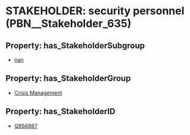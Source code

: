 # STAKEHOLDER: __security personnel__ (PBN__Stakeholder_635)

## Property: has_StakeholderSubgroup

* [nan](PBN__StakeholderSubgroup_7)

## Property: has_StakeholderGroup

* [Crisis Management](PBN__StakeholderGroup_14)

## Property: has_StakeholderID

* [Q856887](Q856887)

